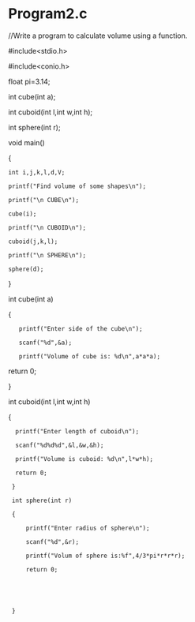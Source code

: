 # Program2.c
//Write a program to calculate volume using a function.

#include<stdio.h>

#include<conio.h>

float pi=3.14;

int cube(int a);

int cuboid(int l,int w,int h);

int sphere(int r);

void main()

{

    int i,j,k,l,d,V;

    printf("Find volume of some shapes\n");

    printf("\n CUBE\n");

    cube(i);

    printf("\n CUBOID\n");

    cuboid(j,k,l);

    printf("\n SPHERE\n");

    sphere(d);

}

   int cube(int a)

   {

       printf("Enter side of the cube\n");

       scanf("%d",&a);

       printf("Volume of cube is: %d\n",a*a*a);

   return 0;

   }

   int cuboid(int l,int w,int h)

  {

      printf("Enter length of cuboid\n");

      scanf("%d%d%d",&l,&w,&h);

      printf("Volume is cuboid: %d\n",l*w*h);

      return 0;

     }   

     int sphere(int r)

     {

         printf("Enter radius of sphere\n");

         scanf("%d",&r);

         printf("Volum of sphere is:%f",4/3*pi*r*r*r);

         return 0;

    

         

     }

   



















    
   

   

 

  





   

   

       

       

     

   

   



  

      
   

   

  

  



     

   

       



       

    

         

     


